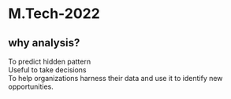 # M.Tech-2022

## why analysis?
To predict hidden pattern </br>
Useful to take decisions </br>
To help organizations harness their data and use it to identify new opportunities. </br>
